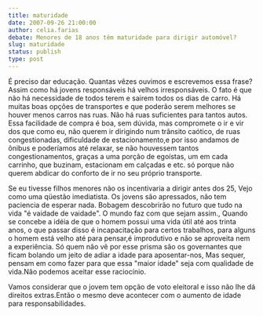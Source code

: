 ```yaml
---
title: maturidade
date: 2007-09-26 21:00:00
author: celia.farias
debate: Menores de 18 anos têm maturidade para dirigir automóvel?
slug: maturidade
status: publish 
type: post
---
```


É preciso dar educação. Quantas vêzes ouvimos e escrevemos essa frase? Assim como há jovens responsáveis há velhos irresponsáveis. O fato é que não há necessidade de todos terem e sairem todos os dias de carro. Há muitas boas opções de transportes e que poderão serem melhores se houver menos carros nas ruas. Não há ruas suficientes para tantos autos. Essa facilidade de compra é boa, sem dúvida, mas compromete o ir e vir dos que como eu, não querem ir dirigindo num trânsito caótico, de ruas congestionadas, dificuldade de estacionamento,e por isso andamos de ônibus e poderíamos até relaxar, se não houvessem tantos congestionamentos, graças a uma porção de egoístas, um em cada carrinho, que buzinam, estacionam em calçadas e etc. só porque não querem abdicar do conforto de ir no seu próprio transporte.   

Se eu tivesse filhos menores não os incentivaria a dirigir antes dos 25, Vejo como uma qüestão imediatista. Os jovens são apressados, não tem paciencia de esperar nada. Bobagem descobrirão no futuro que tudo na vida "é vaidade de vaidade". O mundo faz com que sejam assim., Quando se concebe a idéia de que o homem possui uma vida útil até aos trinta anos, o que passar disso é incapacitação para certos trabalhos, para alguns o homem está velho até para pensar,é improdutivo e não se aproveita nem a experiência. Só quem não vê por esse prisma são os governantes que ficam bolando um jeito de adiar a idade para aposentar-nos, Mas sequer, pensam em como fazer para que essa "maior idade" seja com qualidade de vida.Não podemos aceitar esse raciocínio.   

Vamos considerar que o jovem tem opção de voto eleitoral e isso não lhe dá direitos extras.Então o mesmo deve acontecer com o aumento de idade para responsabilidades.
